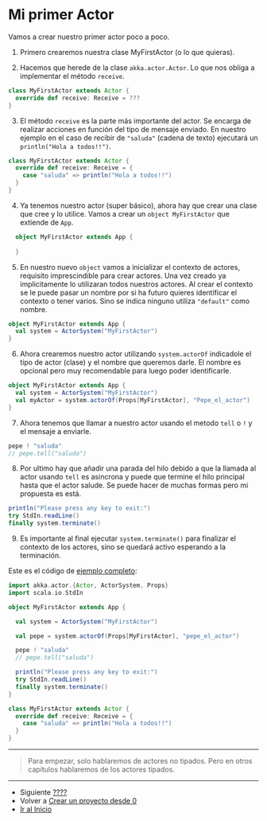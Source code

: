 # Mi primer Actor

Vamos a crear nuestro primer actor poco a poco. 

1. Primero crearemos nuestra clase MyFirstActor (o lo que quieras).

2. Hacemos que herede de la clase `akka.actor.Actor`. Lo que nos obliga a implementar el método `receive`.
  ```scala
  class MyFirstActor extends Actor {
    override def receive: Receive = ???
  }
  ```

3. El método `receive` es la parte más importante del actor. Se encarga de realizar acciones en función del tipo de mensaje enviado. En nuestro ejemplo en el caso de recibir de `"saluda"` (cadena de texto) ejecutará un `println("Hola a todos!!")`.
  ```scala
  class MyFirstActor extends Actor {
    override def receive: Receive = {
      case "saluda" => println("Hola a todos!!")
    }
  }
  ```

4. Ya tenemos nuestro actor (super básico), ahora hay que crear una clase que cree y lo utilice. Vamos a crear un `object MyFirstActor` que extiende de `App`.
```scala
  object MyFirstActor extends App {
      
  }
```

5. En nuestro nuevo `object` vamos a inicializar el contexto de actores, requisito imprescindible para crear actores. Una vez creado ya implicitamente lo utilizaran todos nuestros actores. Al crear el contexto se le puede pasar un nombre por si ha futuro quieres identificar el contexto o tener varios. Sino se indica ninguno utiliza `"default"` como nombre.
  ```scala
  object MyFirstActor extends App {
    val system = ActorSystem("MyFirstActor")
  }
  ```

6. Ahora crearemos nuestro actor utilizando `system.actorOf` indicadole el tipo de actor (clase) y el nombre que queremos darle. El nombre es opcional pero muy recomendable para luego poder identificarle. 
  ```scala
  object MyFirstActor extends App {
    val system = ActorSystem("MyFirstActor")
    val myActor = system.actorOf(Props[MyFirstActor], "Pepe_el_actor")
  }
  ```

7. Ahora tenemos que llamar a nuestro actor usando el metodo `tell` o `!` y el mensaje a enviarle.
  ```scala
  pepe ! "saluda"
  // pepe.tell("saluda")
  ```
8. Por ultimo hay que añadir una parada del hilo debido a que la llamada al actor usando `tell` es asincrona y puede que termine el hilo principal hasta que el actor salude. Se puede hacer de muchas formas pero mi propuesta es está. 
  ```scala
  println("Please press any key to exit:")
  try StdIn.readLine()
  finally system.terminate()
  ```

9. Es importante al final ejecutar `system.terminate()` para finalizar el contexto de los actores, sino se quedará activo esperando a la terminación.  

Este es el código de [ejemplo completo](..\src\main\scala\com\rresino\akka4dummies\c03\MyFirstActor.scala):
```scala
import akka.actor.{Actor, ActorSystem, Props}
import scala.io.StdIn

object MyFirstActor extends App {

  val system = ActorSystem("MyFirstActor")

  val pepe = system.actorOf(Props[MyFirstActor], "pepe_el_actor")

  pepe ! "saluda"
  // pepe.tell("saluda")

  println("Please press any key to exit:")
  try StdIn.readLine()
  finally system.terminate()
}

class MyFirstActor extends Actor {
  override def receive: Receive = {
    case "saluda" => println("Hola a todos!!")
  }
}
```
---

> Para empezar, solo hablaremos de actores no tipados. Pero en otros capítulos hablaremos de los actores tipados.


---

- Siguiente [????](./03_???.md)
- Volver a [Crear un proyecto desde 0](./02_init_project.md)
- [Ir al Inicio](../README.md) 